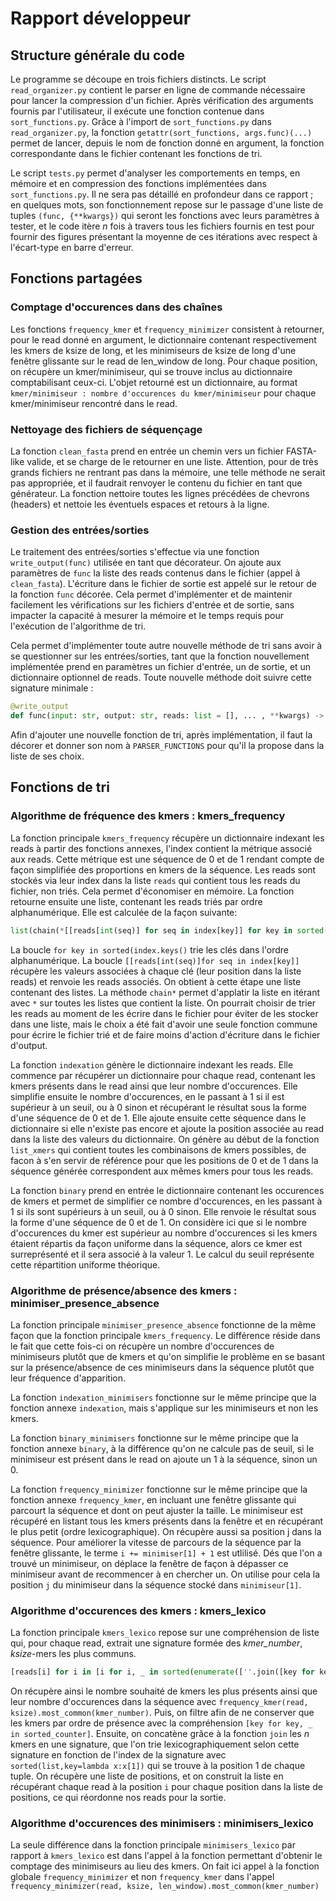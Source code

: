 # Rapport développeur

## Structure générale du code 

Le programme se découpe en trois fichiers distincts.
Le script `read_organizer.py` contient le parser en ligne de commande nécessaire pour lancer la compression d'un fichier. Après vérification des arguments fournis par l'utilisateur, il exécute une fonction contenue dans `sort_functions.py`. Grâce à l'import de `sort_functions.py` dans `read_organizer.py`, la fonction `getattr(sort_functions, args.func)(...)` permet de lancer, depuis le nom de fonction donné en argument, la fonction correspondante dans le fichier contenant les fonctions de tri.

Le script `tests.py` permet d'analyser les comportements en temps, en mémoire et en compression des fonctions implémentées dans `sort_functions.py`. Il ne sera pas détaillé en profondeur dans ce rapport ; en quelques mots, son fonctionnement repose sur le passage d'une liste de tuples `(func, {**kwargs})` qui seront les fonctions avec leurs paramètres à tester, et le code itère *n* fois à travers tous les fichiers fournis en test pour fournir des figures présentant la moyenne de ces itérations avec respect à l'écart-type en barre d'erreur.

## Fonctions partagées

### Comptage d'occurences dans des chaînes

Les fonctions `frequency_kmer` et `frequency_minimizer` consistent à retourner, pour le read donné en argument, le dictionnaire contenant respectivement les kmers de ksize de long, et les minimiseurs de ksize de long d'une fenêtre glissante sur le read de len_window de long. Pour chaque position, on récupère un kmer/minimiseur, qui se trouve inclus au dictionnaire comptabilisant ceux-ci.
L'objet retourné est un dictionnaire, au format `kmer/minimiseur : nombre d'occurences du kmer/minimiseur` pour chaque kmer/minimiseur rencontré dans le read.

### Nettoyage des fichiers de séquençage

La fonction `clean_fasta` prend en entrée un chemin vers un fichier FASTA-like valide, et se charge de le retourner en une liste. Attention, pour de très grands fichiers ne rentrant pas dans la mémoire, une telle méthode ne serait pas appropriée, et il faudrait renvoyer le contenu du fichier en tant que générateur. La fonction nettoire toutes les lignes précédées de chevrons (headers) et nettoie les éventuels espaces et retours à la ligne.

### Gestion des entrées/sorties

Le traitement des entrées/sorties s'effectue via une fonction `write_output(func)` utilisée en tant que décorateur. On ajoute aux paramètres de `func` la liste des reads contenus dans le fichier (appel à `clean_fasta`).
L'écriture dans le fichier de sortie est appelé sur le retour de la fonction `func` décorée.
Cela permet d'implémenter et de maintenir facilement les vérifications sur les fichiers d'entrée et de sortie, sans impacter la capacité à mesurer la mémoire et le temps requis pour l'exécution de l'algorithme de tri.

Cela permet d'implémenter toute autre nouvelle méthode de tri sans avoir à se questionner sur les entrées/sorties, tant que la fonction nouvellement implémentée prend en paramètres un fichier d'entrée, un de sortie, et un dictionnaire optionnel de reads. Toute nouvelle méthode doit suivre cette signature minimale :

```python
@write_output
def func(input: str, output: str, reads: list = [], ... , **kwargs) -> list:
```
Afin d'ajouter une nouvelle fonction de tri, après implémentation, il faut la décorer et donner son nom à `PARSER_FUNCTIONS` pour qu'il la propose dans la liste de ses choix.

## Fonctions de tri

### Algorithme de fréquence des kmers : kmers_frequency

La fonction principale `kmers_frequency` récupère un dictionnaire indexant les reads à partir des fonctions annexes, l'index contient la métrique associé aux reads. Cette métrique est une séquence de 0 et de 1 rendant compte de façon simplifiée des proportions en kmers de la séquence. Les reads sont stockés via leur index dans la liste `reads` qui contient tous les reads du fichier, non triés. Cela permet d'économiser en mémoire. La fonction retourne ensuite une liste, contenant les reads triés par ordre alphanumérique. Elle est calculée de la façon suivante:

```python
list(chain(*[[reads[int(seq)] for seq in index[key]] for key in sorted(index.keys())]))
```

La boucle `for key in sorted(index.keys()` trie les clés dans l'ordre alphanumérique. La boucle `[[reads[int(seq)]for seq in index[key]]` récupère les valeurs associées à chaque clé (leur position dans la liste reads) et renvoie les reads associés. On obtient à cette étape une liste contenant des listes. La méthode `chain*` permet d'applatir la liste en itérant avec `*` sur toutes les listes que contient la liste.
On pourrait choisir de trier les reads au moment de les écrire dans le fichier pour éviter de les stocker dans une liste, mais le choix a été fait d'avoir une seule fonction commune pour écrire le fichier trié et de faire moins d'action d'écriture dans le fichier d'output.

La fonction `indexation` génère le dictionnaire indexant les reads. Elle commence par récupérer un dictionnaire pour chaque read, contenant les kmers présents dans le read ainsi que leur nombre d'occurences. Elle simplifie ensuite le nombre d'occurences, en le passant à 1 si il est supérieur à un seuil, ou à 0 sinon et récupérant le résultat sous la forme d'une séquence de 0 et de 1. Elle ajoute ensuite cette séquence dans le dictionnaire si elle n'existe pas encore et ajoute la position associée au read dans la liste des valeurs du dictionnaire.
On génère au début de la fonction `list_xmers` qui contient toutes les combinaisons de kmers possibles, de facon à s'en servir de référence pour que les positions de 0 et de 1 dans la séquence générée correspondent aux mêmes kmers pour tous les reads.

La fonction `binary` prend en entrée le dictionnaire contenant les occurences de kmers et permet de simplifier ce nombre d'occurences, en les passant à 1 si ils sont supérieurs à un seuil, ou à 0 sinon. Elle renvoie le résultat sous la forme d'une séquence de 0 et de 1. On considère ici que si le nombre d'occurences du kmer est supérieur au nombre d'occurences si les kmers étaient répartis da façon uniforme dans la séquence, alors ce kmer est surreprésenté et il sera associé à la valeur 1. Le calcul du seuil représente cette répartition uniforme théorique.

### Algorithme de présence/absence des kmers : minimiser_presence_absence

La fonction principale `minimiser_presence_absence` fonctionne de la même façon que la fonction principale `kmers_frequency`. Le différence réside dans le fait que cette fois-ci on récupère un nombre d'occurences de minimiseurs plutôt que de kmers et qu'on simplifie le problème en se basant sur la présence/absence de ces minimiseurs dans la séquence plutôt que leur fréquence d'apparition.  

La fonction `indexation_minimisers` fonctionne sur le même principe que la fonction annexe `indexation`, mais s'applique sur les minimiseurs et non les kmers.

La fonction `binary_minimisers` fonctionne sur le même principe que la fonction annexe `binary`, à la différence qu'on ne calcule pas de seuil, si le minimiseur est présent dans le read on ajoute un 1 à la séquence, sinon un 0.

La fonction `frequency_minimizer` fonctionne sur le même principe que la fonction annexe `frequency_kmer`, en incluant une fenêtre glissante qui parcourt la séquence et dont on peut ajuster la taille. 
Le minimiseur est récupéré en listant tous les kmers présents dans la fenêtre et en récupérant le plus petit (ordre lexicographique). On récupère aussi sa position j dans la séquence.
Pour améliorer la vitesse de parcours de la séquence par la fenêtre glissante, le terme  `i += minimiser[1] + 1` est utlilisé. Dés que l'on a trouvé un minimiseur, on déplace la fenêtre de façon à dépasser ce minimiseur avant de recommencer à en chercher un. On utilise pour cela la position `j` du minimiseur dans la séquence stocké dans `minimiseur[1]`.

### Algorithme d'occurences des kmers : kmers_lexico

La fonction principale `kmers_lexico` repose sur une compréhension de liste qui, pour chaque read, extrait une signature formée des *kmer_number*, *ksize*-mers les plus communs.

```python
[reads[i] for i in [i for i, _ in sorted(enumerate([''.join([key for key, _ in frequency_kmer(read, ksize).most_common(kmer_number)]) for read in reads]), key=lambda x:x[1])]]
```

On récupère ainsi le nombre souhaité de kmers les plus présents ainsi que leur nombre d'occurences dans la séquence avec `frequency_kmer(read, ksize).most_common(kmer_number)`. Puis, on filtre afin de ne conserver que les kmers par ordre de présence avec la compréhension `[key for key, _ in sorted_counter]`. Ensuite, on concatène grâce à la fonction `join` les *n* kmers en une signature, que l'on trie lexicographiquement selon cette signature en fonction de l'index de la signature avec `sorted(list,key=lambda x:x[1])` qui se trouve à la position 1 de chaque tuple. On récupère une liste de positions, et on construit la liste en récupérant chaque read à la position `i` pour chaque position dans la liste de positions, ce qui réordonne nos reads pour la sortie.

### Algorithme d'occurences des minimisers : minimisers_lexico

La seule différence dans la fonction principale `minimisers_lexico` par rapport à `kmers_lexico` est dans l'appel à la fonction permettant d'obtenir le comptage des minimiseurs au lieu des kmers. On fait ici appel à la fonction globale `frequency_minimizer` et non `frequency_kmer` dans l'appel `frequency_minimizer(read, ksize, len_window).most_common(kmer_number)`